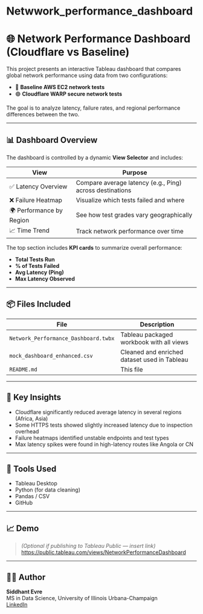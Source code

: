 # Netwwork_performance_dashboard
# 🌐 Network Performance Dashboard (Cloudflare vs Baseline)

This project presents an interactive Tableau dashboard that compares global network performance using data from two configurations:
- 🔵 **Baseline AWS EC2 network tests**
- 🟣 **Cloudflare WARP secure network tests**

The goal is to analyze latency, failure rates, and regional performance differences between the two.

---

## 📊 Dashboard Overview

The dashboard is controlled by a dynamic **View Selector** and includes:

| View                         | Purpose                                                  |
|------------------------------|----------------------------------------------------------|
| ✅ Latency Overview           | Compare average latency (e.g., Ping) across destinations |
| ❌ Failure Heatmap            | Visualize which tests failed and where                   |
| 🌍 Performance by Region      | See how test grades vary geographically                  |
| 📈 Time Trend                 | Track network performance over time                      |

The top section includes **KPI cards** to summarize overall performance:
- **Total Tests Run**
- **% of Tests Failed**
- **Avg Latency (Ping)**
- **Max Latency Observed**

---

## 📦 Files Included

| File                               | Description                                  |
|------------------------------------|----------------------------------------------|
| `Network_Performance_Dashboard.twbx` | Tableau packaged workbook with all views      |
| `mock_dashboard_enhanced.csv`      | Cleaned and enriched dataset used in Tableau |
| `README.md`                        | This file                                     |

---

## 🧠 Key Insights

- Cloudflare significantly reduced average latency in several regions (Africa, Asia)
- Some HTTPS tests showed slightly increased latency due to inspection overhead
- Failure heatmaps identified unstable endpoints and test types
- Max latency spikes were found in high-latency routes like Angola or CN

---

## 🚀 Tools Used
- Tableau Desktop
- Python (for data cleaning)
- Pandas / CSV
- GitHub

---

## 📈 Demo
> *(Optional if publishing to Tableau Public — insert link)*  
https://public.tableau.com/views/NetworkPerformanceDashboard

---

## 🧑‍💼 Author
**Siddhant Evre**  
MS in Data Science, University of Illinois Urbana-Champaign  
[LinkedIn](https://www.linkedin.com/in/siddhantevre/)
